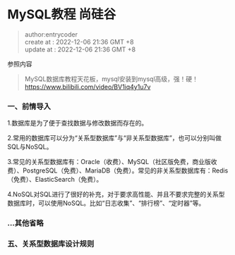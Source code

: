 # MySQL教程 尚硅谷

> author:entrycoder  
> create at : 2022-12-06    21:36 GMT +8  
> update at : 2022-12-06    21:36 GMT +8  



参照内容
> MySQL数据库教程天花板，mysql安装到mysql高级，强！硬！  
> https://www.bilibili.com/video/BV1iq4y1u7v

### **一、前情导入**
1.数据库是为了便于查找数据与修改数据而存在的。

2.常用的数据库可以分为“关系型数据库”与“非关系型数据库”，也可以分别叫做SQL与NoSQL。

3.常见的关系型数据库有：Oracle（收费）、MySQL（社区版免费，商业版收费）、PostgreSQL（免费）、MariaDB（免费）。常见的非关系型数据库有：Redis（免费）、ElasticSearch（免费）。

4.NoSQL对SQL进行了很好的补充，对于要求高性能、并且不要求完整的关系型数据库时，可以使用NoSQL。比如“日志收集”、“排行榜”、“定时器”等。

### **...其他省略**

### **五、关系型数据库设计规则**

